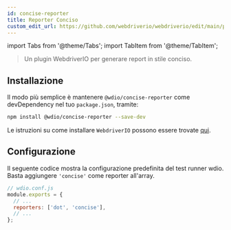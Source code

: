 ```yaml
---
id: concise-reporter
title: Reporter Conciso
custom_edit_url: https://github.com/webdriverio/webdriverio/edit/main/packages/wdio-concise-reporter/README.md
---
```


import Tabs from '@theme/Tabs';
import TabItem from '@theme/TabItem';

> Un plugin WebdriverIO per generare report in stile conciso.

## Installazione

Il modo più semplice è mantenere `@wdio/concise-reporter` come devDependency nel tuo `package.json`, tramite:

```sh
npm install @wdio/concise-reporter --save-dev
```

Le istruzioni su come installare `WebdriverIO` possono essere trovate [qui](https://webdriver.io/docs/gettingstarted).

## Configurazione

Il seguente codice mostra la configurazione predefinita del test runner wdio. Basta aggiungere `'concise'` come reporter
all'array.

```js
// wdio.conf.js
module.exports = {
  // ...
  reporters: ['dot', 'concise'],
  // ...
};
```